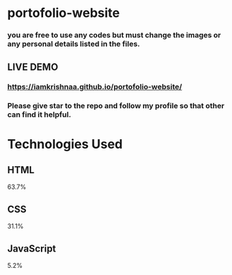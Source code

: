 # portofolio-website
### you are free to use any codes but must change the images or any personal details listed in the files.
## LIVE DEMO
### https://iamkrishnaa.github.io/portofolio-website/

### Please give star to the repo and follow my profile so that other can find it helpful.

# Technologies Used

## HTML
63.7%
 
## CSS
31.1%
 
## JavaScript
5.2%
